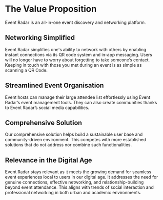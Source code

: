 # The Value Proposition

Event Radar is an all-in-one event discovery and networking platform.

## Networking Simplified

Event Radar simplifies one's ability to network with others by enabling instant connections via its QR code system and in-app messaging. Users will no longer have to worry about forgetting to take someone’s contact. Keeping in touch with those you met during an event is as simple as scanning a QR Code.

## Streamlined Event Organisation

Event hosts can manage their large attendee list effortlessly using Event Radar’s event management tools. They can also create communities thanks to Event Radar’s social media capabilities.

## Comprehensive Solution

Our comprehensive solution helps build a sustainable user base and community-driven environment. This competes with more established solutions that do not address nor combine such functionalities.

## Relevance in the Digital Age

Event Radar stays relevant as it meets the growing demand for seamless event experiences local to users in our digital age. It addresses the need for genuine connections, effective networking, and relationship-building beyond event attendance. This aligns with trends of social interaction and professional networking in both urban and academic environments.